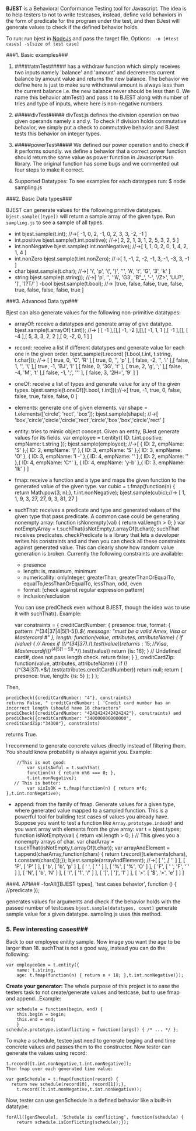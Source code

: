 **BJEST** is a Behavioral Conformance Testing tool for Javascript.
The idea is to help  testers to not to write testcases, instead, define valid behaviors in the form of predicate for the program under the test, and then BJest will generate values to check if the defined behavior holds.

To run: run bjest in [NodeJs](http://nodejs.org/) and pass the target file.
Options: ``` -n [#test cases] -s[size of test case]```

###1. Basic examples###

1. #####atmTest#####
has a withdraw function which simply receives two inputs namely 'balance' and 'amount' and decrements current balance by amount value and returns the new balance. The behavior we define here is just to make sure withdrawal amount is always less than the current balance i.e. the new balance never should be less than 0. We name this behavior atmTest() and pass it to BJEST along with number of tries and type of inputs, where here is non-negative numbers.

2. #####divTest#####
divTest.js defines the division operation on two given operands namely x and y. To check if division holds commutative behavior, we simply put a check to commutative behavior and BJest tests this behavior on integer types.

3. #####powerTest#####
We defined our power operation and to check if it performs soundly. we define a behavior that a correct power function should
return the same value as power function in Javascript ```Math``` library. The original function has some bugs and we commented out four steps to make it correct.

2. Supported Datatypes:
To see examples for each datatypes run: $ node sampling.js

###2. Basic Data types###

BJEST can generate values for the following primitive datatypes. ```bjest.sample([type])```  will return a sample array of the given
type. Run ```sampling.js``` to see a sample of all types.

- int
        bjest.sample(t.int); //->[ -1, 0, 2, -1, 0, 2, 3, 3, -2, -1 ]
- int.positive
        bjest.sample(t.int.positive); //->[ 2, 2, 1, 3, 1, 2, 5, 3, 2, 5 ]
- int.nonNegative
        bjest.sample(t.int.nonNegative); //->[ 1, 1, 0, 2, 0, 1, 4, 2, 1, 4 ]
- int.nonZero
        bjest.sample(t.int.nonZero); //->[ 1, -1, 2, -2, -1, 3, -1, -3, 3, -1 ]
- char
        bjest.sample(t.char); //->[ '\\', 'p', '(', '}', '\'', 'A', 't', 'G', '3', 'k' ]
- string
        bjest.sample(t.string)); //->[ 'p', '', '\'A', 'G3', 'B"_', '-', '/Z>', 'UU?', ']', ')?T/' ]
    -bool
        bjest.sample(t.bool); //-> [true, false, false, true, false, true, false, false, false, true ]

###3. Advanced Data typ###

Bjest can also generate values for the following non-primitive datatypes:

- arrayOf: receive a datatypes and generate array of give datatype.
        bjest.sample(t.arrayOf( t.int)); //-> [ [ -1 ],[],[ -1, -2 ],[],[ -1, 1, 1 ],[ -1 ],[],
        [ -4 ],[ 5, 3, 3, 2, 2 ],[ 0, -2, 0, 1 ] ]

- record: receive a list if different datatypes and generate value for each one in the given order.
        bjest.sample(t.record( [t.bool,t.int, t.string, t.char])); //-> [ [ true, 0, 'C', 'R' ],[ true, 0, '', 'p' ],
        [ false, -2, '', 'i' ],[ false, 1, '', '\\' ],[ true, -1, 'BJ', 'I' ],[ false, 0, '3G', 't' ], 
        [ true, 2, 'g', ';' ],[ false, -4, 'M', 't' ],[ false, -1, ';', '\'' ], [ false, 3, '2H=', '9' ] ]

- oneOf: receive a list of types and generate value for any of the given types.
        bjest.sample(t.oneOf([t.bool, t.int]));//->[ true, -1, true, 0, false, false, true, false, false, 0 ]
        
- elements: generate one of given elements.
        var shape = t.elements(['circle', 'rect', 'box']); bjest.sample(shape);
        //->[ 'box','circle','circle','circle','rect','circle','box','box','circle','rect' ]

- entity: tries to mimic object concept. Given an entity, BJest generate values for its fields.
        var employee = t.entity({
            ID: t.int.positive,
            empName: t.string
            });
            bjest.sample(employee);
        //->[ { ID: 2, empName: 'S' },{ ID: 2, empName: ']' },{ ID: 3, empName: 'S' },{ ID: 3, empName: 'O' },
        { ID: 3, empName: 'I -' },{ ID: 4, empName: '' },{ ID: 2, empName: '' },{ ID: 4, empName: 'C^' },
        { ID: 4, empName: 'y-b' },{ ID: 3, empName: 'lk' } ]

- fmap: receive a function and a type and maps the given function to the generated value of the given type.
        var cubic = t.fmap(function(n) {
            return Math.pow(3, n);}, t.int.nonNegative);
            bjest.sample(cubic);//-> [ 1, 1, 9, 3, 27, 27, 9, 3, 81, 27 ]
            
- suchThat: receives a predicate and type and generated values of the given type that pass predicate. A common case could be generating nonempty array:
        function isNonempty(val) { return val.length > 0; }
        var notEmptyArray = t.suchThat(isNotEmpty,t.arrayOf(t.char));
	suchThat receives predicates. checkPredicate is a library that lets a developer 	writes his constraints and and then you can check all these constraints against 	generated value. This can clearly show how random value generation is broken. 
	Currently the following constraints are available:
	- presence
	- length:		is, maximum, minimum
	- numericallity:		onlyInteger, greaterThan, greaterThanOrEqualTo, equalTo,lessThanOrEqualTo, lessThan, odd, even
	- format:		[check against regular expression pattern]
	- inclusion/exclusion

	You can use predCheck even without BJEST, though the idea was to use it with suchThat(). Example:
	
	
	var constraints = {
        creditCardNumber: {
            presence: true,
            format: {
            pattern: /^(34|37|4|5[1-5]).*$/,
            message: "must be a valid Amex, Visa or Mastercard #"
                },
            length: function(value, attributes, attributeName) {
                if (value) {
                     // Amex
                 if ((/^(34|37).*$/).test(value)) return {is: 15};
                    // Visa, Mastercard
                 if ((/^(4|5[1-5]).*$/).test(value)) return {is: 16};
                    }
            // Undefined card#, does not pass length check.
      return false;
            }
        },
        creditCardZip: function(value, attributes, attributeName) {
            if (!(/^(34|37).*$/).test(attributes.creditCardNumber)) return null;
                return {
                    presence: true,
                    length: {is: 5}
                };
            }
        };
        
Then,
	
	prediCheck({creditCardNumber: "4"}, constraints)
	returns False, " creditCardNumber: [ 'Credit card number has an incorrect length (should have 16 characters"
	prediCheck({creditCardNumber: "4242424242424242"}, constraints) and 
	prediCheck({creditCardNumber: "340000000000000", creditCardZip:"34300"}, constraints)
	
returns True.
        
I recommend to generate concrete values directly instead of filtering them. You should know probability is always against you. Example:

        //This is not good:
            var sixIsAwful = t.suchThat(
            function(n) { return n%6 === 0; },
            t.int.nonNegative);
       // This is better:
            var sixIsOK = t.fmap(function(n) { return n*6; },t.int.nonNegative);
            


- append: from the family of fmap. Generate values for a given type, where generated value mapped to a sampled function. This is a powerful tool for building test cases of values you already have. Suppose you want to test a function like ```Array.prototype.indexOf``` and you want array with elements from the give array:
        var t = bjest.types;
        function isNotEmpty(val) { return val.length > 0; }
        // This gives you a nonempty arrays of char.
        var charArray = t.suchThat(isNotEmpty,t.arrayOf(t.char));
        var arrayAndElement = t.append(charArray,function(chars) {
	    return t.record([t.elements(chars), t.constant(chars)]);});
	    bjest.sample(arrayAndElement);
	    //->[ [ '*', [ '*' ] ],
            [ 'P', [ 'P' ] ],
            [ 'b', [ 'b', 'p' ] ],
            [ ' ', [ ' ' ] ],
            [ '%', [ '%', 'O' ] ],
            [ 'F', [ ' ', 'F', '`' ] ],
            [ 'N', [ 'b', 'N' ] ],
            [ '/', [ '1', '/' ] ],
            [ ']', [ ']', 'l' ] ],
            [ '>', [ '$', '>', 'e' ] ] ]

    
###4. API###
    -forAll([BJEST types], 'test cases behavior', function () {
    //predicate
    });
    
generates values for arguments and check if the behavior holds with the passed number of testcases
```bjest.sample(datatypes, count)```
    generate sample value for a given datatype. samoling.js uses this method.

### 5. Few interesting cases###
Back to our employee enitity sample. Now image you want the age to be larger than 18. suchThat is not a good way, 
    instead you can do the following:
    
    var employeeGen = t.entity({
        name: t.string,
        age: t.fmap(function(n) { return n + 18; },t.int.nonNegative)});

**Create your generator:**
    The whole purpose of this project is to ease the testers task to not create/generate values and testcase, but to use fmap and append...Example:
    
    var schedule = function(begin, end) {
        this.begin = begin;
        this.end = end;
        }
    schedule.prototype.isConflicting = function([args]) { /* ... */ };
    
To make a schedule, testee just need to generate beging and end time concrete values and passes them to the
    constructor. Now tester can generate the values using record:
    
    t.record([t.int.nonNegative,t.int.nonNegative]);
    Then fmap over each generated time value:

    var genSchedule = t.fmap(function(record) {
      return new schedule(record[0], record[1]);},
        t.record([t.int.nonNegative,t.int.nonNegative));
        
Now, tester can use genSchedule in a defined behavior like a built-in datatype:

    forAll([genShecule], 'Schedule is conflicting', function(schedule) {
        return schedule.isConflicting(schedule);});
        
